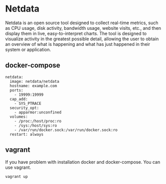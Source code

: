 Netdata
=======

Netdata is an open source tool designed to collect real-time metrics,
such as CPU usage, disk activity, bandwidth usage, website visits, etc.,
and then display them in live, easy-to-interpret charts.
The tool is designed to visualize activity in the greatest possible detail,
allowing the user to obtain an overview of what is happening and what has
just happened in their system or application.

## docker-compose

```
netdata:
  image: netdata/netdata
  hostname: example.com
  ports:
    - 19999:19999
  cap_add:
    - SYS_PTRACE
  security_opt:
    - apparmor:unconfined
  volumes:
    - /proc:/host/proc:ro
    - /sys:/host/sys:ro
    - /var/run/docker.sock:/var/run/docker.sock:ro
  restart: always
```

## vagrant

If you have problem with installation docker and docker-compose. You can use vagrant.

```
vagrant up
```
